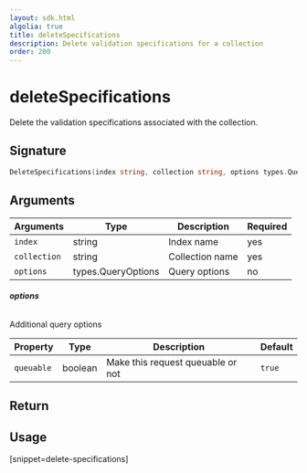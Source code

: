 ```yaml
---
layout: sdk.html
algolia: true
title: deleteSpecifications
description: Delete validation specifications for a collection
order: 200
---
```


# deleteSpecifications

Delete the validation specifications associated with the collection.  

## Signature

```go
DeleteSpecifications(index string, collection string, options types.QueryOptions) error
```

## Arguments

| Arguments    | Type    | Description | Required
|--------------|---------|-------------|----------
| ``index`` | string | Index name    | yes  |
| ``collection`` | string | Collection name    | yes  |
| ``options`` | types.QueryOptions | Query options    | no  |

###### **options**

Additional query options

| Property   | Type    | Description                       | Default |
| ---------- | ------- | --------------------------------- | ------- |
| `queuable` | boolean | Make this request queuable or not | `true`  |

## Return

## Usage

[snippet=delete-specifications]
